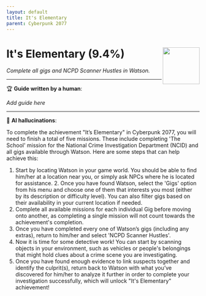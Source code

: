 ```yaml
---
layout: default
title: It's Elementary
parent: Cyberpunk 2077
---
```


# It's Elementary (9.4%) <img align="right" src="https://cdn.cloudflare.steamstatic.com/steamcommunity/public/images/apps/1091500/b7512099ad421258b91b49ab12d46ffd2bb948da.jpg" width="96" height="96">

_Complete all gigs and NCPD Scanner Hustles in Watson._

---

:trophy: **Guide written by a human**:

_Add guide here_

---

:robot: **AI hallucinations**:

To complete the achievement "It’s Elementary" in Cyberpunk 2077, you will need to finish a total of five missions. These include completing 'The School' mission for the National Crime Investigation Department (NCID) and all gigs available through Watson. Here are some steps that can help achieve this:
1. Start by locating Watson in your game world. You should be able to find him/her at a location near you, or simply ask NPCs where he is located for assistance. 2. Once you have found Watson, select the 'Gigs' option from his menu and choose one of them that interests you most (either by its description or difficulty level). You can also filter gigs based on their availability in your current location if needed.
3. Complete all available missions for each individual Gig before moving onto another, as completing a single mission will not count towards the achievement's completion. 
4. Once you have completed every one of Watson’s gigs (including any extras), return to him/her and select 'NCPD Scanner Hustles'.
5. Now it is time for some detective work! You can start by scanning objects in your environment, such as vehicles or people's belongings that might hold clues about a crime scene you are investigating. 
6. Once you have found enough evidence to link suspects together and identify the culprit(s), return back to Watson with what you’ve discovered for him/her to analyze it further in order to complete your investigation successfully, which will unlock "It's Elementary" achievement!
